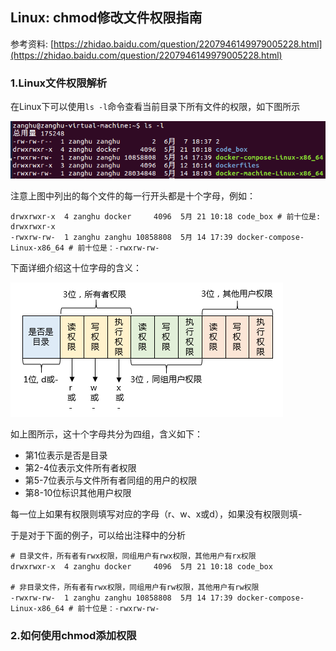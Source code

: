 ## Linux: chmod修改文件权限指南

参考资料: [https://zhidao.baidu.com/question/2207946149979005228.html](https://zhidao.baidu.com/question/2207946149979005228.html)

### 1.Linux文件权限解析

在Linux下可以使用`ls -l`命令查看当前目录下所有文件的权限，如下图所示

![](/assets/lin018_001.PNG)

注意上图中列出的每个文件的每一行开头都是十个字母，例如：

```shell
drwxrwxr-x  4 zanghu docker     4096  5月 21 10:18 code_box # 前十位是: drwxrwxr-x
-rwxrw-rw-  1 zanghu zanghu 10858808  5月 14 17:39 docker-compose-Linux-x86_64 # 前十位是：-rwxrw-rw-
```

下面详细介绍这十位字母的含义：

![](/assets/lin018_002.PNG)

如上图所示，这十个字母共分为四组，含义如下：

* 第1位表示是否是目录
* 第2-4位表示文件所有者权限
* 第5-7位表示与文件所有者同组的用户的权限
* 第8-10位标识其他用户权限

每一位上如果有权限则填写对应的字母（r、w、x或d），如果没有权限则填-

于是对于下面的例子，可以给出注释中的分析

```shell
# 目录文件，所有者有rwx权限，同组用户有rwx权限，其他用户有rx权限
drwxrwxr-x  4 zanghu docker     4096  5月 21 10:18 code_box

# 非目录文件，所有者有rwx权限，同组用户有rw权限，其他用户有rw权限
-rwxrw-rw-  1 zanghu zanghu 10858808  5月 14 17:39 docker-compose-Linux-x86_64 # 前十位是：-rwxrw-rw-
```

### 2.如何使用chmod添加权限
